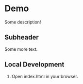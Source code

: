 # Demo

Some description!


## Subheader

Some more text. 

## Local Development

1. Open index.html in your browser.